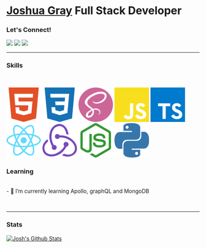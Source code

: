 # [Joshua Gray](https://joshgray.dev/) Full Stack Developer

### Let's Connect!

[<img height="30" src="https://img.shields.io/badge/linkedin-blue.svg?&style=for-the-badge&logo=linkedin&logoColor=white" />][linkedin]
[<img height="30" src="https://img.shields.io/badge/twitter-%231DA1F2.svg?&style=for-the-badge&logo=twitter&logoColor=white" />][twitter]
[<img height="30" src = "https://img.shields.io/badge/gmail-c14438?&style=for-the-badge&logo=gmail&logoColor=white">][gmail]
<br />

<hr />

### Skills

<br />
<p align="left">
<img src="https://raw.githubusercontent.com/squashgray/squashgray/master/assets/svgIcons/html5.svg" alt="HTML5 Icon"/>
<img src="https://raw.githubusercontent.com/squashgray/squashgray/master/assets/svgIcons/css3.svg" alt="CSS3 Icon"/>
<img src="https://raw.githubusercontent.com/squashgray/squashgray/master/assets/svgIcons/sass.svg" alt="SASS Icon"/>
<img src="https://raw.githubusercontent.com/squashgray/squashgray/master/assets/svgIcons/javascript.svg" alt="JavaScript Icon"/>
<img src="https://raw.githubusercontent.com/squashgray/squashgray/master/assets/svgIcons/typescript.svg" alt="Typescript Icon"/>
<img src="https://raw.githubusercontent.com/squashgray/squashgray/master/assets/svgIcons/react.svg" alt="React Icon" />
<img src="https://raw.githubusercontent.com/squashgray/squashgray/master/assets/svgIcons/redux.svg" alt="Redux Icon" />
<img src="https://raw.githubusercontent.com/squashgray/squashgray/master/assets/svgIcons/node-dot-js.svg" alt="NodeJS Icon"/>
<img src="https://raw.githubusercontent.com/squashgray/squashgray/master/assets/svgIcons/python.svg" alt="Python Icon"/>
</p><p align="center">

### Learning

<br />
- 🌱 I’m currently learning Apollo, graphQL and MongoDB

</p>
<br />
<hr />

### Stats

<a href="#stats">
<img align="center" alt="Josh's Github Stats" src="https://gh-readme-stats-jr2zafif6.vercel.app/api?username=squashgray&show_icons=true&count_private=true" />
</a>

<!--
<a href="#stats">
<img align="center" alt="Josh's top languages" src="https://gh-readme-stats-jr2zafif6.vercel.app/api/top-langs/?username=squashgray&layout=compact&langs_count=8" />
</a>
<h1 align="center">Hello there! <img src="https://raw.githubusercontent.com/ABSphreak/ABSphreak/master/gifs/Hi.gif" width="30px"> I'm Josh and I'm a Fullstack Developer</h1>-->

[linkedin]: https://www.linkedin.com/in/joshuagraydev/
[twitter]: https://twitter.com/squashgray
[gmail]: mailto:jdgray.dev@gmail.com

<!--
Here are some ideas to get you started:
- 🔭 I’m currently working on ...
- 🌱 I’m currently learning ...
- 👯 I’m looking to collaborate on ...
- 🤔 I’m looking for help with ...
- 💬 Ask me about ...
- ⚡ Fun fact: ...
-->
